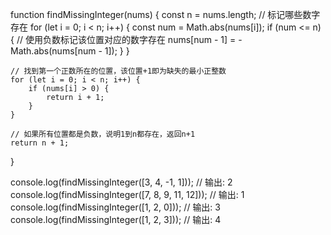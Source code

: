 function findMissingInteger(nums) {
const n = nums.length;
// 标记哪些数字存在
for (let i = 0; i < n; i++) {
const num = Math.abs(nums[i]);
if (num <= n) {
// 使用负数标记该位置对应的数字存在
nums[num - 1] = -Math.abs(nums[num - 1]);
}
}

    // 找到第一个正数所在的位置，该位置+1即为缺失的最小正整数
    for (let i = 0; i < n; i++) {
        if (nums[i] > 0) {
            return i + 1;
        }
    }

    // 如果所有位置都是负数，说明1到n都存在，返回n+1
    return n + 1;

}

console.log(findMissingInteger([3, 4, -1, 1])); // 输出: 2
console.log(findMissingInteger([7, 8, 9, 11, 12])); // 输出: 1
console.log(findMissingInteger([1, 2, 0])); // 输出: 3
console.log(findMissingInteger([1, 2, 3])); // 输出: 4
